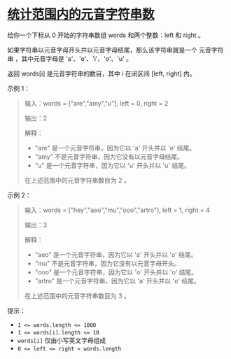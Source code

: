 #  [统计范围内的元音字符串数](https://leetcode.cn/problems/count-the-number-of-vowel-strings-in-range?envType=study-plan-v2&envId=primers-list)

给你一个下标从 0 开始的字符串数组 words 和两个整数：left 和 right 。

如果字符串以元音字母开头并以元音字母结尾，那么该字符串就是一个 元音字符串 ，其中元音字母是 'a'、'e'、'i'、'o'、'u' 。

返回 words[i] 是元音字符串的数目，其中 i 在闭区间 [left, right] 内。

 

示例 1：

> 输入：words = ["are","amy","u"], left = 0, right = 2
> 
> 输出：2
> 
> 解释：
> - "are" 是一个元音字符串，因为它以 'a' 开头并以 'e' 结尾。
> - "amy" 不是元音字符串，因为它没有以元音字母结尾。
> - "u" 是一个元音字符串，因为它以 'u' 开头并以 'u' 结尾。
> 
> 在上述范围中的元音字符串数目为 2 。

示例 2：

> 输入：words = ["hey","aeo","mu","ooo","artro"], left = 1, right = 4
> 
> 输出：3
> 
> 解释：
> 
> - "aeo" 是一个元音字符串，因为它以 'a' 开头并以 'o' 结尾。
> - "mu" 不是元音字符串，因为它没有以元音字母开头。
> - "ooo" 是一个元音字符串，因为它以 'o' 开头并以 'o' 结尾。
> - "artro" 是一个元音字符串，因为它以 'a' 开头并以 'o' 结尾。
> 
> 在上述范围中的元音字符串数目为 3 。
 

提示：

- `1 <= words.length <= 1000`
- `1 <= words[i].length <= 10`
- `words[i]` 仅由小写英文字母组成
- `0 <= left <= right < words.length`